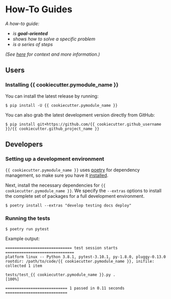 # How-To Guides

_A how-to guide:_

- _is **goal-oriented**_
- _shows how to solve a specific problem_
- _is a series of steps_

_(See [here](https://www.divio.com/blog/documentation/) for context and more information.)_

## Users

### Installing {{ cookiecutter.pymodule_name }}

You can install the latest release by running:
```
$ pip install -U {{ cookiecutter.pymodule_name }}
```

You can also grab the latest development version directly from GitHub:
```
$ pip install git+https://github.com/{{ cookiecutter.github_username }}/{{ cookiecutter.github_project_name }}
```


## Developers

### Setting up a development environment

`{{ cookiecutter.pymodule_name }}` uses [poetry](https://python-poetry.org/) for dependency management, so make sure you have it [installed](https://python-poetry.org/docs/#installation).

Next, install the necessary dependencies for `{{ cookiecutter.pymodule_name }}`.
We specify the `--extras` options to install the complete set of packages for a full development environment.
```
$ poetry install --extras "develop testing docs deploy"
```


### Running the tests

```
$ poetry run pytest
```

Example output:
```
============================= test session starts ==============================
platform linux -- Python 3.8.1, pytest-3.10.1, py-1.8.0, pluggy-0.13.0
rootdir: /path/to/code/{{ cookiecutter.pymodule_name }}, inifile:
collected 1 item

tests/test_{{ cookiecutter.pymodule_name }}.py .                                           [100%]

=========================== 1 passed in 0.11 seconds ===========================
```
